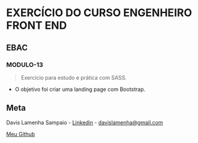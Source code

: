# EXERCÍCIO DO CURSO ENGENHEIRO FRONT END

## EBAC

### MODULO-13

> Exercício para estudo e prática com SASS.

- O objetivo foi criar uma landing page com Bootstrap.

## Meta

Davis Lamenha Sampaio - [Linkedin](https://www.linkedin.com/in/davislamenha/) - davislamenha@gmail.com

[Meu Github](https://github.com/davislamenha)
